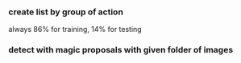 ### create list by group of action
always 86% for training, 14% for testing 

### detect with magic proposals with given folder of images


